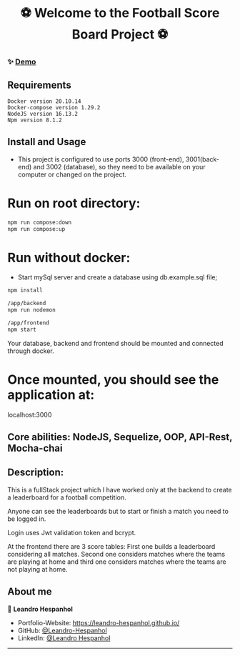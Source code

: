 <h1 align="center">⚽ Welcome to the Football Score Board Project ⚽</h1>

### ✨ [Demo](https://leandro-hespanhol.github.io/StarWars-Planet-Search/)

## Requirements
```
Docker version 20.10.14
Docker-compose version 1.29.2
NodeJS version 16.13.2
Npm version 8.1.2
```

## Install and Usage 
- This project is configured to use ports 3000 (front-end), 3001(back-end) and 3002 (database), so they need to be available on your computer or changed on the project.
# Run on root directory:
```sh
npm run compose:down
npm run compose:up
```

# Run without docker:
- Start mySql server and create a database using db.example.sql file;
```sh
npm install
```

```sh
/app/backend
npm run nodemon
```

```sh
/app/frontend
npm start
```

Your database, backend and frontend should be mounted and connected through docker.

# Once mounted, you should see the application at:
localhost:3000

## Core abilities: NodeJS, Sequelize, OOP, API-Rest, Mocha-chai

## Description: 

This is a fullStack project which I have worked only at the backend to create a leaderboard for a football competition.

Anyone can see the leaderboards but to start or finish a match you need to be logged in.

Login uses Jwt validation token and bcrypt.

At the frontend there are 3 score tables: First one builds a leaderboard considering all matches. Second one considers matches where the teams are playing at home and third one considers matches where the teams are not playing at home.

## About me

👤 **Leandro Hespanhol**

* Portfolio-Website: https://leandro-hespanhol.github.io/
* GitHub: [@Leandro-Hespanhol](https://github.com/Leandro-Hespanhol)
* LinkedIn: [@Leandro Hespanhol](https://www.linkedin.com/in/leandro-hespanhol/)

***